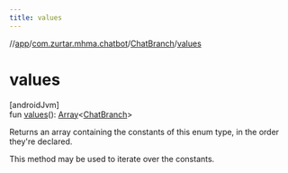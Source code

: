 ```yaml
---
title: values
---
```

//[app](../../../index.html)/[com.zurtar.mhma.chatbot](../index.html)/[ChatBranch](index.html)/[values](values.html)



# values



[androidJvm]\
fun [values](values.html)(): [Array](https://kotlinlang.org/api/core/kotlin-stdlib/kotlin/-array/index.html)&lt;[ChatBranch](index.html)&gt;



Returns an array containing the constants of this enum type, in the order they're declared.



This method may be used to iterate over the constants.



